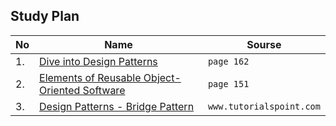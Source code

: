 ## Study Plan  

|No|Name|Sourse|
|---|---|---|
|1.|[Dive into Design Patterns](https://github.com/abbos0123/Computer-Science-Books/blob/main/Design-Patterns/Dive%20into%20Design%20Patterns.pdf)|```page 162```|
|2.|[Elements of Reusable Object-Oriented Software](https://github.com/abbos0123/Computer-Science-Books/blob/main/Design-Patterns/Elements%20of%20Resusable%20Object-Oriented%20Software.pdf)|```page 151```|
|3.|[Design Patterns - Bridge Pattern](https://github.com/abbos0123/Computer-Science-Books/blob/main/Design-Patterns/Practice/Structural-Design-Patterns/Bridge/Design%20Patterns%20-%20Bridge%20Pattern.pdf)|```www.tutorialspoint.com```|
